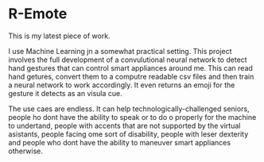 # R-Emote

This is my latest piece of work.
 
I use Machine Learning jn a somewhat practical setting. This project involves the full development of a convulutional neural network to detect hand gestures that can control smart appliances around me. This can read hand getures, convert them to a computre readable csv files and then train a neural network to work accordingly. It even returns an emoji for the gesture it detects as an visula cue.

The use caes are endless. It can help technologically-challenged seniors, people ho dont have the ability to speak or to do o properly for the machine to undertand, people with accents that are not supported by the virtual asistants, people facing ome sort of disability, people with leser dexterity and people who dont have the ability to maneuver smart appliances otherwise.
